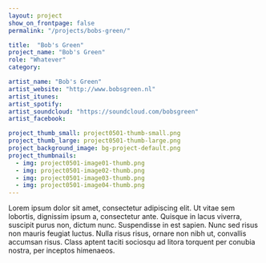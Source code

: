 ```yaml
---
layout: project
show_on_frontpage: false
permalink: "/projects/bobs-green/"

title:  "Bob's Green"
project_name: "Bob's Green"
role: "Whatever"
category:

artist_name: "Bob's Green"
artist_website: "http://www.bobsgreen.nl"
artist_itunes: 
artist_spotify:
artist_soundcloud: "https://soundcloud.com/bobsgreen"
artist_facebook:

project_thumb_small: project0501-thumb-small.png
project_thumb_large: project0501-thumb-large.png
project_background_image: bg-project-default.png
project_thumbnails:
  - img: project0501-image01-thumb.png
  - img: project0501-image02-thumb.png
  - img: project0501-image03-thumb.png
  - img: project0501-image04-thumb.png
---
```


Lorem ipsum dolor sit amet, consectetur adipiscing elit. Ut vitae sem lobortis, dignissim ipsum a, consectetur ante. Quisque in lacus viverra, suscipit purus non, dictum nunc. Suspendisse in est sapien. Nunc sed risus non mauris feugiat luctus. Nulla risus risus, ornare non nibh ut, convallis accumsan risus. Class aptent taciti sociosqu ad litora torquent per conubia nostra, per inceptos himenaeos.
